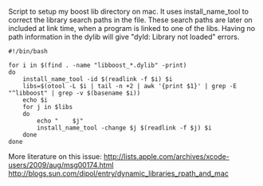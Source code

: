 

Script to setup my boost lib directory on mac. It uses install_name_tool to correct
the library search paths in the file. These search paths are later on included at
link time, when a program is linked to one of the libs. Having no path information
in the dylib will give "dyld: Library not loaded" errors.

    #!/bin/bash
    
    for i in $(find . -name "libboost_*.dylib" -print)
    do
        install_name_tool -id $(readlink -f $i) $i
        libs=$(otool -L $i | tail -n +2 | awk '{print $1}' | grep -E "^libboost" | grep -v $(basename $i))
        echo $i
        for j in $libs
        do
            echo "    $j"
            install_name_tool -change $j $(readlink -f $j) $i
        done
    done

More literature on this issue:
http://lists.apple.com/archives/xcode-users/2009/aug/msg00174.html
http://blogs.sun.com/dipol/entry/dynamic_libraries_rpath_and_mac
